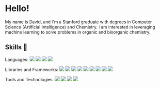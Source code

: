 # Hello!
My name is David, and I'm a Stanford graduate with degrees in Computer Science (Artificial Intelligence) and Chemistry. I am interested in leveraging machine learning to solve problems in organic and bioorganic chemistry.

## Skills 🔧
Languages:
![](https://img.shields.io/badge/Python-informational?style=flat&logo=python&logoColor=white&color=2a2a2a)
![](https://img.shields.io/badge/C/C++-informational?style=flat&logo=c%2B%2B&color=2a2a2a)
![](https://img.shields.io/badge/TypeScript-informational?style=flat&logo=typescript&logoColor=white&color=2a2a2a)
![](https://img.shields.io/badge/JavaScript-informational?style=flat&logo=javascript&logoColor=white&color=2a2a2a)

Libraries and Frameworks:
![](https://img.shields.io/badge/PyTorch-informational?style=flat&logo=pytorch&logoColor=black&color=f5dcc4&textColor=2a2a2a)
![](https://img.shields.io/badge/Scikit%20Learn-informational?style=flat&logo=scikit-learn&logoColor=black&color=f5dcc4&textColor=2a2a2a)
![](https://img.shields.io/badge/RDKit-informational?style=flat&color=f5dcc4&textColor=2a2a2a)
![](https://img.shields.io/badge/OpenMM-informational?style=flat&color=f5dcc4&textColor=2a2a2a)
![](https://img.shields.io/badge/Node.js-informational?style=flat&color=f5dcc4&textColor=2a2a2a)
![](https://img.shields.io/badge/React.js-informational?style=flat&logo=react&logoColor=2a2a2a&color=f5dcc4&textColor=2a2a2a)
![](https://img.shields.io/badge/Express.js-informational?style=flat&logoColor=2a2a2a&color=f5dcc4&textColor=2a2a2a)
![](https://img.shields.io/badge/Flask-informational?style=flat&logo=flask&logoColor=2a2a2a&color=f5dcc4&textColor=2a2a2a)
![](https://img.shields.io/badge/Selenium-informational?style=flat&color=f5dcc4&textColor=2a2a2a)

Tools and Technologies:
![](https://img.shields.io/badge/Git-informational?style=flat&logo=git&logoColor=2a2a2a&color=white&textColor=2a2a2a)
![](https://img.shields.io/badge/GitHub-informational?style=flat&logo=github&logoColor=2a2a2a&color=white&textColor=2a2a2a)
![](https://img.shields.io/badge/PyMol-informational?style=flat&color=white&textColor=2a2a2a)
![](https://img.shields.io/badge/VMD-informational?style=flat&color=white&textColor=2a2a2a)

